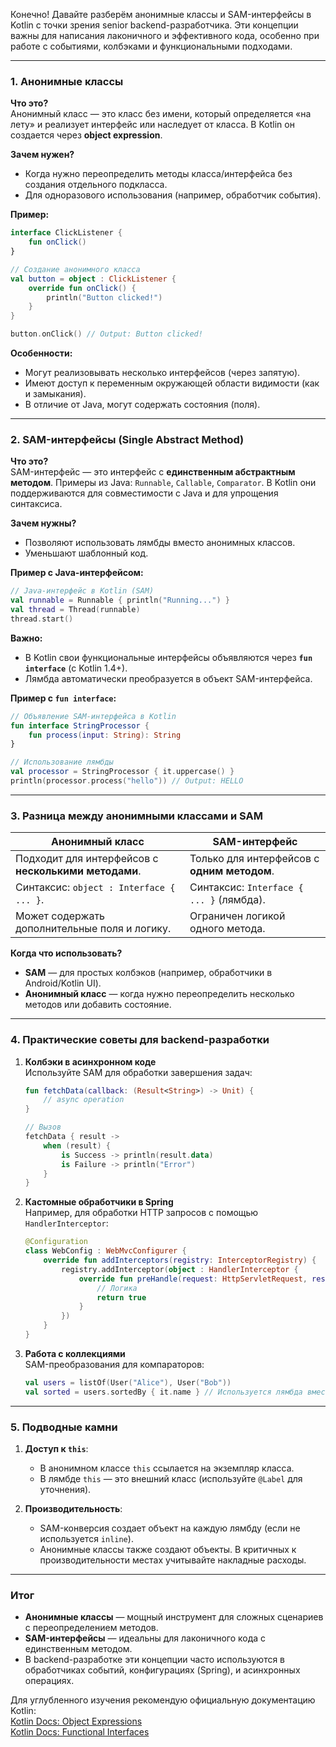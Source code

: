 Конечно! Давайте разберём анонимные классы и SAM-интерфейсы в Kotlin с точки зрения senior backend-разработчика. Эти концепции важны для написания лаконичного и эффективного кода, особенно при работе с событиями, колбэками и функциональными подходами.

---

### 1. Анонимные классы
**Что это?**  
Анонимный класс — это класс без имени, который определяется «на лету» и реализует интерфейс или наследует от класса. В Kotlin он создается через **object expression**.

**Зачем нужен?**
- Когда нужно переопределить методы класса/интерфейса без создания отдельного подкласса.
- Для одноразового использования (например, обработчик события).

**Пример:**
```kotlin
interface ClickListener {
    fun onClick()
}

// Создание анонимного класса
val button = object : ClickListener {
    override fun onClick() {
        println("Button clicked!")
    }
}

button.onClick() // Output: Button clicked!
```

**Особенности:**
- Могут реализовывать несколько интерфейсов (через запятую).
- Имеют доступ к переменным окружающей области видимости (как и замыкания).
- В отличие от Java, могут содержать состояния (поля).

---

### 2. SAM-интерфейсы (Single Abstract Method)
**Что это?**  
SAM-интерфейс — это интерфейс с **единственным абстрактным методом**. Примеры из Java: `Runnable`, `Callable`, `Comparator`. В Kotlin они поддерживаются для совместимости с Java и для упрощения синтаксиса.

**Зачем нужны?**
- Позволяют использовать лямбды вместо анонимных классов.
- Уменьшают шаблонный код.

**Пример с Java-интерфейсом:**
```kotlin
// Java-интерфейс в Kotlin (SAM)
val runnable = Runnable { println("Running...") }
val thread = Thread(runnable)
thread.start()
```

**Важно:**
- В Kotlin свои функциональные интерфейсы объявляются через **`fun interface`** (с Kotlin 1.4+).
- Лямбда автоматически преобразуется в объект SAM-интерфейса.

**Пример с `fun interface`:**
```kotlin
// Объявление SAM-интерфейса в Kotlin
fun interface StringProcessor {
    fun process(input: String): String
}

// Использование лямбды
val processor = StringProcessor { it.uppercase() }
println(processor.process("hello")) // Output: HELLO
```

---

### 3. Разница между анонимными классами и SAM
| Анонимный класс | SAM-интерфейс |
|----------------|---------------|
| Подходит для интерфейсов с **несколькими методами**. | Только для интерфейсов с **одним методом**. |
| Синтаксис: `object : Interface { ... }`. | Синтаксис: `Interface { ... }` (лямбда). |
| Может содержать дополнительные поля и логику. | Ограничен логикой одного метода. |

**Когда что использовать?**
- **SAM** — для простых колбэков (например, обработчики в Android/Kotlin UI).
- **Анонимный класс** — когда нужно переопределить несколько методов или добавить состояние.

---

### 4. Практические советы для backend-разработки
1. **Колбэки в асинхронном коде**  
   Используйте SAM для обработки завершения задач:
   ```kotlin
   fun fetchData(callback: (Result<String>) -> Unit) {
       // async operation
   }

   // Вызов
   fetchData { result ->
       when (result) {
           is Success -> println(result.data)
           is Failure -> println("Error")
       }
   }
   ```

2. **Кастомные обработчики в Spring**  
   Например, для обработки HTTP запросов с помощью `HandlerInterceptor`:
   ```kotlin
   @Configuration
   class WebConfig : WebMvcConfigurer {
       override fun addInterceptors(registry: InterceptorRegistry) {
           registry.addInterceptor(object : HandlerInterceptor {
               override fun preHandle(request: HttpServletRequest, response: HttpServletResponse, handler: Any): Boolean {
                   // Логика
                   return true
               }
           })
       }
   }
   ```

3. **Работа с коллекциями**  
   SAM-преобразования для компараторов:
   ```kotlin
   val users = listOf(User("Alice"), User("Bob"))
   val sorted = users.sortedBy { it.name } // Используется лямбда вместо Comparator
   ```

---

### 5. Подводные камни
1. **Доступ к `this`**:
    - В анонимном классе `this` ссылается на экземпляр класса.
    - В лямбде `this` — это внешний класс (используйте `@Label` для уточнения).

2. **Производительность**:
    - SAM-конверсия создает объект на каждую лямбду (если не используется `inline`).
    - Анонимные классы также создают объекты. В критичных к производительности местах учитывайте накладные расходы.

---

### Итог
- **Анонимные классы** — мощный инструмент для сложных сценариев с переопределением методов.
- **SAM-интерфейсы** — идеальны для лаконичного кода с единственным методом.
- В backend-разработке эти концепции часто используются в обработчиках событий, конфигурациях (Spring), и асинхронных операциях.

Для углубленного изучения рекомендую официальную документацию Kotlin:  
[Kotlin Docs: Object Expressions](https://kotlinlang.org/docs/object-declarations.html)  
[Kotlin Docs: Functional Interfaces](https://kotlinlang.org/docs/fun-interfaces.html)